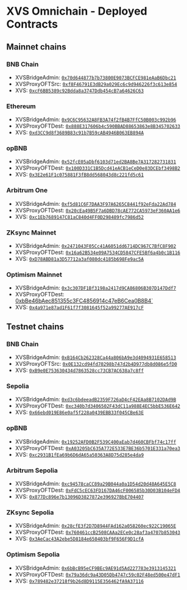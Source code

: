 # XVS Omnichain - Deployed Contracts

## Mainnet chains

### BNB Chain

* XVSBridgeAdmin: [`0x70d644877b7b73800E9073BCFCE981eAaB6Dbc21`](https://bscscan.com/address/0x70d644877b7b73800E9073BCFCE981eAaB6Dbc21)
* XVSProxyOFTSrc: [`0xf8F46791E3dB29a029Ec6c9d946226f3c613e854`](https://bscscan.com/address/0xf8F46791E3dB29a029Ec6c9d946226f3c613e854)
* XVS: [`0xcF6BB5389c92Bdda8a3747Ddb454cB7a64626C63`](https://bscscan.com/address/0xcF6BB5389c92Bdda8a3747Ddb454cB7a64626C63)

### Ethereum

* XVSBridgeAdmin: [`0x9C6C95632A8FB3A74f2fB4B7FfC50B003c992b96`](https://etherscan.io/address/0x9C6C95632A8FB3A74f2fB4B7FfC50B003c992b96)
* XVSProxyOFTDest: [`0x888E317606b4c590BBAD88653863e8B345702633`](https://etherscan.io/address/0x888E317606b4c590BBAD88653863e8B345702633)
* XVS: [`0xd3CC9d8f3689B83c91b7B59cAB4946B063EB894A`](https://etherscan.io/address/0xd3CC9d8f3689B83c91b7B59cAB4946B063EB894A)

### opBNB

* XVSBridgeAdmin: [`0x52fcE05aDbf6103d71ed2BA8Be7A317282731831`](https://opbnbscan.com/address/0x52fcE05aDbf6103d71ed2BA8Be7A317282731831)
* XVSProxyOFTDest: [`0x100D331C1B5Dcd41eACB1eCeD0e83DCEbf3498B2`](https://opbnbscan.com/address/0x100D331C1B5Dcd41eACB1eCeD0e83DCEbf3498B2)
* XVS: [`0x3E2e61F1c075881F3fB8dd568043d8c221fd5c61`](https://opbnbscan.com/address/0x3E2e61F1c075881F3fB8dd568043d8c221fd5c61)

### Arbitrum One

* XVSBridgeAdmin: [`0xf5d81C6F7DAA3F97A6265C8441f92eFda22Ad784`](https://arbiscan.io/address/0xf5d81C6F7DAA3F97A6265C8441f92eFda22Ad784)
* XVSProxyOFTDest: [`0x20cEa49B5F7a6DBD78cAE772CA5973eF360AA1e6`](https://arbiscan.io/address/0x20cEa49B5F7a6DBD78cAE772CA5973eF360AA1e6)
* XVS: [`0xc1Eb7689147C81aC840d4FF0D298489fc7986d52`](https://arbiscan.io/address/0xc1Eb7689147C81aC840d4FF0D298489fc7986d52)

### ZKsync Mainnet

* XVSBridgeAdmin: [`0x2471043F05Cc41A6051dd6714DC967C7BfC8F902`](https://explorer.zksync.io/address/0x2471043F05Cc41A6051dd6714DC967C7BfC8F902)
* XVSProxyOFTDest: [`0x16a62B534e09A7534CD5847CFE5Bf6a4b0c1B116`](https://explorer.zksync.io/address/0x16a62B534e09A7534CD5847CFE5Bf6a4b0c1B116)
* XVS: [`0xD78ABD81a3D57712a3af080dc4185b698Fe9ac5A`](https://explorer.zksync.io/address/0xD78ABD81a3D57712a3af080dc4185b698Fe9ac5A)

### Optimism Mainnet

* XVSBridgeAdmin: [`0x3c307DF1Bf3198a2417d9CA86806B307D147Ddf7`](https://optimistic.etherscan.io/address/0x3c307DF1Bf3198a2417d9CA86806B307D147Ddf7)
* XVSProxyOFTDest: [0xbBe46bAec851355c3FC4856914c47eB6Cea0B8B4\`](https://optimistic.etherscan.io/address/0xbBe46bAec851355c3FC4856914c47eB6Cea0B8B4)
* XVS: [`0x4a971e87ad1F61f7f3081645f52a99277AE917cF`](https://optimistic.etherscan.io/address/0x4a971e87ad1F61f7f3081645f52a99277AE917cF)

## Testnet chains

### BNB Chain

* XVSBridgeAdmin: [`0xB164Cb262328Ca44a806bA9e3d4094931E658513`](https://testnet.bscscan.com/address/0xB164Cb262328Ca44a806bA9e3d4094931E658513)
* XVSProxyOFTSrc: [`0x0E132cd94fd70298b747d2b4D977db8d086e5fD0`](https://testnet.bscscan.com/address/0x0E132cd94fd70298b747d2b4D977db8d086e5fD0)
* XVS: [`0xB9e0E753630434d7863528cc73CB7AC638a7c8ff`](https://testnet.bscscan.com/address/0xB9e0E753630434d7863528cc73CB7AC638a7c8ff)

### Sepolia

* XVSBridgeAdmin: [`0xd3c6bdeeadB2359F726aD4cF42EAa8B7102DAd9B`](https://sepolia.etherscan.io/address/0xd3c6bdeeadB2359F726aD4cF42EAa8B7102DAd9B)
* XVSProxyOFTDest: [`0xc340b7d3406502F43dC11a988E4EC5bbE536E642`](https://sepolia.etherscan.io/address/0xc340b7d3406502F43dC11a988E4EC5bbE536E642)
* XVS: [`0x66ebd019E86e0af5f228a0439EBB33f045CBe63E`](https://sepolia.etherscan.io/address/0x66ebd019E86e0af5f228a0439EBB33f045CBe63E)

### opBNB

* XVSBridgeAdmin: [`0x19252AFD0B2F539C400aEab7d460CBFbf74c17ff`](https://testnet.opbnbscan.com/address/0x19252AFD0B2F539C400aEab7d460CBFbf74c17ff)
* XVSProxyOFTDest: [`0xA03205bC635A772E533E7BE36b5701E331a70ea3`](https://testnet.opbnbscan.com/address/0xA03205bC635A772E533E7BE36b5701E331a70ea3)
* XVS: [`0xc2931B1fEa69b6D6dA65a50363A8D75d285e4da9`](https://testnet.opbnbscan.com/address/0xc2931B1fEa69b6D6dA65a50363A8D75d285e4da9)

### Arbitrum Sepolia

* XVSBridgeAdmin: [`0xc94578caCC89a29B044a0a1D54d20d48A645E5C8`](https://sepolia.arbiscan.io/address/0xc94578caCC89a29B044a0a1D54d20d48A645E5C8)
* XVSProxyOFTDest: [`0xFdC5cEC63FD167DA46cF006585b30D03B104eFD4`](https://sepolia.arbiscan.io/address/0xFdC5cEC63FD167DA46cF006585b30D03B104eFD4)
* XVS: [`0x877Dc896e7b13096D3827872e396927BbE704407`](https://sepolia.arbiscan.io/address/0x877Dc896e7b13096D3827872e396927BbE704407)

### ZKsync Sepolia

* XVSBridgeAdmin: [`0x28cfE3f2D7D8944FAd162a058260ec922C19065E`](https://sepolia.explorer.zksync.io/address/0x28cfE3f2D7D8944FAd162a058260ec922C19065E)
* XVSProxyOFTDest: [`0x760461ccB2508CAAa2ECe0c28af3a4707b853043`](https://sepolia.explorer.zksync.io/address/0x760461ccB2508CAAa2ECe0c28af3a4707b853043)
* XVS: [`0x3AeCac43A2ebe5D8184e650403bf9F656F9D1cfA`](https://sepolia.explorer.zksync.io/address/0x3AeCac43A2ebe5D8184e650403bf9F656F9D1cfA)

### Optimism Sepolia

* XVSBridgeAdmin: [`0x6bBcB95eCF9BEc9AE91d5Ad227783e3913145321`](https://sepolia-optimism.etherscan.io/address/0x6bBcB95eCF9BEc9AE91d5Ad227783e3913145321)
* XVSProxyOFTDest: [`0x79a36dc9a43D05Db4747c59c02F48ed500e47dF1`](https://sepolia-optimism.etherscan.io/address/0x79a36dc9a43D05Db4747c59c02F48ed500e47dF1)
* XVS: [`0x789482e37218f9b26d8D9115E356462fA9A37116`](https://sepolia-optimism.etherscan.io/address/0x789482e37218f9b26d8D9115E356462fA9A37116)
